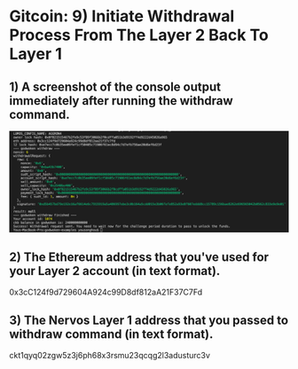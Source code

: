 # Gitcoin: 9) Initiate Withdrawal Process From The Layer 2 Back To Layer 1

## 1) A screenshot of the console output immediately after running the withdraw command.
![](https://raw.githubusercontent.com/ysongh/Nervos-Hackathon-Submission/master/task9/screenshot1.png)

## 2) The Ethereum address that you've used for your Layer 2 account (in text format).
0x3cC124f9d729604A924c99D8df812aA21F37C7Fd

## 3) The Nervos Layer 1 address that you passed to withdraw command (in text format).
ckt1qyq02zgw5z3j6ph68x3rsmu23qcqg2l3adusturc3v